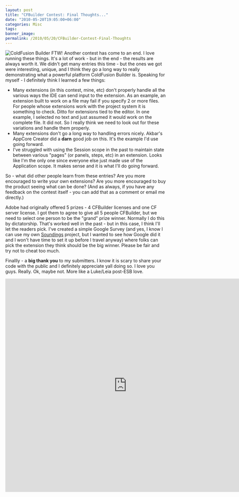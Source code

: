 ```yaml
---
layout: post
title: "CFBuilder Contest: Final Thoughts..."
date: "2010-05-20T19:05:00+06:00"
categories: Misc 
tags: 
banner_image: 
permalink: /2010/05/20/CFBuilder-Contest-Final-Thoughts
---
```


<img src="https://static.raymondcamden.com/images/cfjedi/cf_builder_appicon.jpg" align="left" style="margin-right:5px" title="ColdFusion Builder FTW!" /> Another contest has come to an end. I love running these things. It's a lot of work - but in the end - the results are always worth it. We didn't get many entries this time - but the ones we got were interesting, unique, and I think they go a long way to really demonstrating what a powerful platform ColdFusion Builder is. Speaking for myself - I definitely think I learned a few things:
<!--more-->
<ul>
<li>Many extensions (in this contest, mine, etc) don't properly handle all the various ways the IDE can send input to the extension. As an example, an extension built to work on a file may fail if you specify 2 or more files. For people whose extensions work with the project system it is something to check. Ditto for extensions tied to the editor. In one example, I selected no text and just assumed it would work on the complete file. It did not. So I really think we need to look out for these variations and handle them properly.
<li>Many extensions don't go a long way to handling errors nicely. Akbar's AppCore Creator did a <b>darn</b> good job on this. It's the example I'd use going forward.
<li>I've struggled with using the Session scope in the past to maintain state between various "pages" (or panels, steps, etc) in an extension. Looks like I'm the only one since everyone else just made use of the Application scope. It makes sense and it is what I'll do going forward.
</ul>

So - what did other people learn from these entries? Are you more encouraged to write your own extensions? Are you more encouraged to buy the product seeing what can be done? (And as always, if you have any feedback on the contest itself - you can add that as a comment or email me directly.)

Adobe had originally offered 5 prizes - 4 CFBuilder licenses and one CF server license. I got them to agree to give all 5 people CFBuilder, but we need to select one person to be the "grand" prize winner. Normally I do this by dictatorship. That's worked well in the past - but in this case, I think I'll let the readers pick. I've created a simple Google Survey (and yes, I know I can use my own <a href="http://soundings.riaforge.org">Soundings</a> project, but I wanted to see how Google did it and I won't have time to set it up before I travel anyway) where folks can pick the extension they think should be the big winner. Please be fair and try not to cheat too much. 

Finallly - a <b>big thank you</b> to my submitters. I know it is scary to share your code with the public and I definitely appreciate yall doing so. I love you guys. Really. Ok, maybe not. More like a Luke/Leia post-ESB love. 

<iframe src="http://spreadsheets.google.com/embeddedform?formkey=dGJvTzJwb3NJbVVIWXh3X3lwRHJHVEE6MQ" width="760" height="669" frameborder="0" marginheight="0" marginwidth="0">Loading...</iframe>